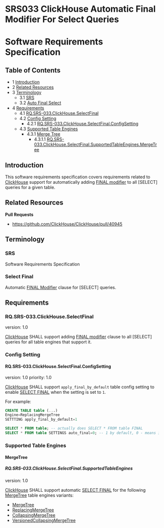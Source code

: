 # SRS033 ClickHouse Automatic Final Modifier For Select Queries
# Software Requirements Specification

## Table of Contents

* 1 [Introduction](#introduction)
* 2 [Related Resources](#related-resources)
* 3 [Terminology](#terminology)
  * 3.1 [SRS](#srs)
  * 3.2 [Auto Final Select](#auto-final-select)
* 4 [Requirements](#requirements)
  * 4.1 [RQ.SRS-033.ClickHouse.SelectFinal](#rqsrs-033clickhouseselectfinal)
  * 4.2 [Config Setting](#config-setting)
    * 4.2.1 [RQ.SRS-033.ClickHouse.SelectFinal.ConfigSetting](#rqsrs-033clickhouseselectfinalconfigsetting)
  * 4.3 [Supported Table Engines](#supported-table-engines)
    * 4.3.1 [Merge Tree](#merge-tree)
      * 4.3.1.1 [RQ.SRS-033.ClickHouse.SelectFinal.SupportedTableEngines.MergeTree](#rqsrs-033clickhouseselectfinalsupportedtableenginesmergetree)

## Introduction

This software requirements specification covers requirements related to [ClickHouse] support for automatically
adding [FINAL modifier] to all [SELECT] queries for a given table.

## Related Resources

**Pull Requests**

* https://github.com/ClickHouse/ClickHouse/pull/40945

## Terminology

### SRS

Software Requirements Specification

### Select Final

Automatic [FINAL Modifier] clause for [SELECT] queries.

## Requirements

### RQ.SRS-033.ClickHouse.SelectFinal
version: 1.0

[ClickHouse] SHALL support adding [FINAL modifier] clause to all [SELECT] queries
for all table engines that support it.

### Config Setting

#### RQ.SRS-033.ClickHouse.SelectFinal.ConfigSetting
version: 1.0 priority: 1.0

[ClickHouse] SHALL support `apply_final_by_default` table config setting to enable [SELECT FINAL]
when the setting is set to `1`.

For example:

```sql
CREATE TABLE table (...)
Engine=ReplacingMergeTree
SETTTING apply_final_by_default=1
```

```sql
SELECT * FROM table; -- actually does SELECT * FROM table FINAL
SELECT * FROM table SETTINGS auto_final=0; -- 1 by default, 0 - means ignore apply_final_by_default from merge tree.
```

### Supported Table Engines

#### MergeTree

##### RQ.SRS-033.ClickHouse.SelectFinal.SupportedTableEngines
version: 1.0

[ClickHouse] SHALL support automatic [SELECT FINAL] for the following [MergeTree] table engines variants:

* [MergeTree]
* [ReplacingMergeTree]
* [CollapsingMergeTree]
* [VersionedCollapsingMergeTree]

[SRS]: #srs
[MergeTree]: https://clickhouse.com/docs/en/engines/table-engines/mergetree-family/mergetree/
[ReplacingMergeTree]: https://clickhouse.com/docs/en/engines/table-engines/mergetree-family/replacingmergetree
[CollapsingMergeTree]: https://clickhouse.com/docs/en/engines/table-engines/mergetree-family/collapsingmergetree
[VersionedCollapsingMergeTree]: https://clickhouse.com/docs/en/engines/table-engines/mergetree-family/versionedcollapsingmergetree
[FINAL modifier]: https://clickhouse.com/docs/en/sql-reference/statements/select/from/#final-modifier
[SELECT FINAL]: #select-final
[ClickHouse]: https://clickhouse.com

